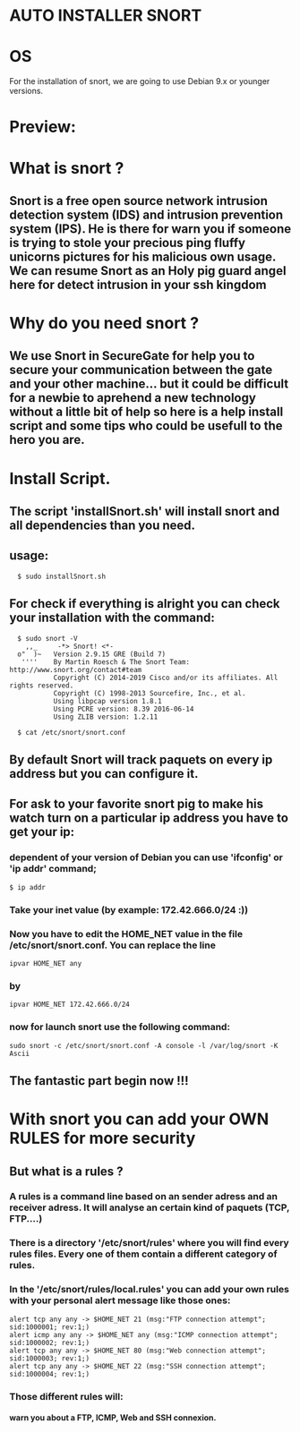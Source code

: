 # AUTO INSTALLER SNORT
# OS
For the installation of snort, we are going to use Debian 9.x or younger versions.
# Preview:
# What is snort ?
## Snort is a free open source network intrusion detection system (IDS) and intrusion prevention system (IPS). He is there for warn you if someone is trying to stole your precious ping fluffy unicorns pictures for his malicious own usage. We can resume Snort as an Holy pig guard angel here for detect intrusion in your ssh kingdom
# Why do you need snort ?
## We use Snort in SecureGate for help you to secure your communication between the gate and your other machine... but it could be difficult for a newbie to aprehend a new technology without a little bit of help so here is a help install script and some tips who could be usefull to the hero you are.
# Install Script.
## The script 'installSnort.sh' will install snort and all dependencies than you need.
## usage:

```shell
  $ sudo installSnort.sh
```
## For check if everything is alright you can check your installation with the command:

```shell
  $ sudo snort -V
    ,,_     -*> Snort! <*-
  o"  )~   Version 2.9.15 GRE (Build 7) 
   ''''    By Martin Roesch & The Snort Team: http://www.snort.org/contact#team
           Copyright (C) 2014-2019 Cisco and/or its affiliates. All rights reserved.
           Copyright (C) 1998-2013 Sourcefire, Inc., et al.
           Using libpcap version 1.8.1
           Using PCRE version: 8.39 2016-06-14
           Using ZLIB version: 1.2.11

```

```shell
  $ cat /etc/snort/snort.conf
```
## By default Snort will track paquets on every ip address but you can configure it.
## For ask to your favorite snort pig to make his watch turn on a particular ip address you have to get your ip:
### dependent of your version of Debian you can use 'ifconfig' or 'ip addr' command;
```shell
$ ip addr
```
### Take your inet value (by example: 172.42.666.0/24 :))
### Now you have to edit the HOME_NET value in the file /etc/snort/snort.conf. You can replace the line
```shell
ipvar HOME_NET any
```
### by 
```shell
ipvar HOME_NET 172.42.666.0/24
```
### now for launch snort use the following command:
```shell
sudo snort -c /etc/snort/snort.conf -A console -l /var/log/snort -K Ascii
```

## The fantastic part begin now !!!
# With snort you can add your OWN RULES for more security
## But what is a rules ?
### A rules is a command line based on an sender adress and an receiver adress. It will analyse an certain kind of paquets (TCP, FTP....)
### There is a directory '/etc/snort/rules' where you will find every rules files. Every one of them contain a different category of rules.
### In the '/etc/snort/rules/local.rules' you can add your own rules with your personal alert message like those ones:

```shell
alert tcp any any -> $HOME_NET 21 (msg:"FTP connection attempt"; sid:1000001; rev:1;)
alert icmp any any -> $HOME_NET any (msg:"ICMP connection attempt"; sid:1000002; rev:1;)
alert tcp any any -> $HOME_NET 80 (msg:"Web connection attempt"; sid:1000003; rev:1;)
alert tcp any any -> $HOME_NET 22 (msg:"SSH connection attempt"; sid:1000004; rev:1;) 
```

### Those different rules will:
#### warn you about a FTP, ICMP, Web and SSH connexion.

